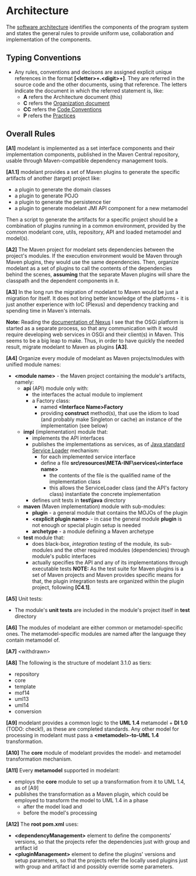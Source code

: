 Architecture
============
The [software architecture](https://en.wikipedia.org/wiki/Software_architecture) identifies the components of the program system and states the general rules to provide uniform use, collaboration and implementation of the components.

<!-- MACRO{toc} -->

Typing Conventions
------------------
* Any rules, conventions and decisons are assigned explicit unique references in the format **\[&lt;letter&gt;+.&lt;digit&gt;+\]**. They are referred in the source code and the other documents, using that reference. The letters indicate the document in which the referred statement is, like:
    * **A** refers the Architecture document (this)
    * **C** refers the [Organization document](./project-organization.html)
    * **CC** refers the [Code Conventions](./conventions.html)
    * **P** refers the [Practices](./practices.html)

Overall Rules
-------------
**\[A1\]** modelant is implemented as a set interface components and their implementation components, published in the Maven Central repository, usable through Maven-compatible dependency management tools.

**\[A1.1\]** modelant provides a set of Maven plugins to generate the specific artifacts of another (target) project like:

  * a plugin to generate the domain classes
  * a plugin to generate POJO
  * a plugin to generate the persistence tier
  * a plugin to generate modelant JMI API component for a new metamodel

Then a script to generate the artifacts for a specific project should be a combination of plugins running in a common environment, provided by the common modelant core, utils, repository, API and loaded metamodel and model(s).

**\[A2\]** The Maven project for modelant sets dependencies between the project's modules. If the execution environment would be Maven through Maven plugins, they would use the same dependencies. Then, organize modelant as a set of plugins to call the contents of the dependencies behind the scenes, **assuming** that the separate Maven plugins will share the classpath and the dependent components in it.

**\[A3\]** In the long run the migration of modelant to Maven would be just a migration for itself. It does not bring better knowledge of the platforms - it is just another experience with IoC (Plexus) and dependency tracking and spending time in Maven's internals. 

**Note:**
    Reading the [documentation of Nexus](https://books.sonatype.com/mcookbook/reference/index.html) I see that the OSGi platform is started as a separate process, so that any communication with it would require developing web services in OSGi and their client(s) in Maven. This seems to be a big leap to make. Thus, in order to have quickly the needed result, migrate modelant to Maven as plugins **\[A3\]**.

**\[A4\]** Organize every module of modelant as Maven projects/modules with unified module names:

  * **&lt;module name&gt;** - the Maven project containing the module's artifacts, namely:
    * **api** (API) module only with:
        * the interfaces the actual module to implement
        * a Factory class:
            * named **&lt;Interface Name&gt;Factory**
            * providing **construct** method(s), that use the idiom to load (and probably make Singleton or cache) an instance of the implementation (see below)
    * **impl** (implementation) module that:
        * implements the API interfaces
        * publishes the implementations as services, as of [Java standard Service Loader](https://docs.oracle.com/javase/6/docs/api/java/util/ServiceLoader.html) mechanism:
            * for each implemented service interface 
            * define a file **src\resources\META-INF\services\\&lt;interface name&gt;**
                * the contents of the file is the qualified name of the implementation class
                * this allows the ServiceLoader class (and the API's factory class) instantiate the concrete implementation
        * defines unit tests in **test\java** directory
    * **maven** (Maven implementation) module with sub-modules:
        * **plugin** - a general module that contains the MOJOs of the plugin 
        * **&lt;explicit plugin name&gt;** - in case the general module **plugin** is not enough or special plugin setup is needed
        * **archetype** - a module defining a Maven archetype
    * **test** module that:
        * does black-box, *integration testing* of the module, its sub-modules and the other required modules (dependencies) through module's public interfaces
        * actually specifies the API and any of its implementations through executable tests
          **NOTE:** As the test suite for Maven plugins is a set of Maven projects and Maven provides specific means for that, the plugin integration tests are organized within the plugin project, following **\[C4.1\]**.

**\[A5\]** Unit tests: 

  * The module's **unit tests** are included in the module's project itself in **test** directory

**\[A6\]** The modules of modelant are either common or metamodel-specific ones. The metamodel-specific modules are named after the language they contain metamodel of.

**\[A7\]** &lt;withdrawn&gt;

**\[A8\]** The following is the structure of modelant 3.1.0 as tiers:

  * repository
  * core
  * template
  * mof14
  * uml13 
  * uml14
  * conversion

**\[A9\]** modelant provides a common logic to the **UML 1.4** metamodel + **DI 1.0** (TODO: check!), as these are completed standards. Any other model for processing in modelant must pass a **&lt;metamodel&gt;-to-UML 1.4** transformation.

**\[A10\]** The **core** module of modelant provides the model- and metamodel transformation mechanism. 

**\[A11\]** Every **metamodel** supported in modelant:

  * employs the **core** module to set up a transformation from it to UML 1.4, as of \[A9\]
  * publishes the transformation as a Maven plugin, which could be employed to transform the model to UML 1.4 in a phase 
      * after the model load
        and
      * before the model's processing

**\[A12\]** The **root pom.xml** uses:

  * **&lt;dependencyManagement&gt;** element to define the components' versions, so that the projects refer the dependencies just with group and artifact id
  * **&lt;pluginManagement&gt;** element to define the plugins' versions and setup parameters, so that the projects refer the locally used plugins just with group and artifact id and possibly override some parameters.